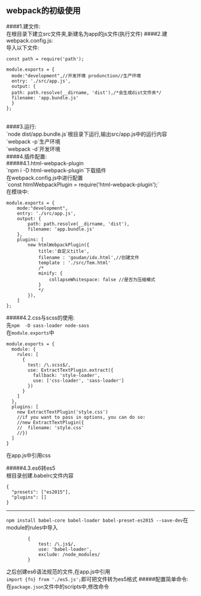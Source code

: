 webpack的初级使用
---
####1.建文件:<br>
在根目录下建立src文件夹,新建名为app的js文件(执行文件)
####2.建webpack.config.js:<br>
导入以下文件:<br>

    const path = require('path');
    
    module.exports = {
      mode:"development",//开发环境 produnction//生产环境
      entry: './src/app.js',
      output: {
      path: path.resolve(__dirname, 'dist'),/*会生成dist文件夹*/
      filename: 'app.bundle.js'
      }
    };
<br>
####3.运行:<br>
`node dist/app.bundle.js`根目录下运行,输出src/app.js中的运行内容<br>
`webpack -p`生产环境<br>
`webpack -d`开发环境<br>
####4.插件配置:<br>
#####4.1.html-webpack-plugin<br>
`npm i -D html-webpack-plugin`下载插件<br>
在webpack.config.js中进行配置<br>
`const htmlWebpackPlugin = require('html-webpack-plugin');`<br>
在模块中:<br>

	module.exports = {
	    mode:"development",
	    entry: './src/app.js',
	    output: {
	        path: path.resolve(__dirname, 'dist'),
	        filename: 'app.bundle.js'
	    },
	    plugins: [
	        new htmlWebpackPlugin({
	            title:'自定义title',
	            filename : 'goudan/idx.html',//创建文件
	            template : './src/Tem.html'
	            /*
	            minify: {
	                collapseWhitespace: false //是否为压缩模式
	            }
	            */
	        }),
	    ]
	};
#####4.2.css与scss的使用:<br>
先`npm  -D sass-loader node-sass`<br>在`module.exports`中<br>
	
	module.exports = {
	  module: {
	    rules: [
	      {
	        test: /\.scss$/,
	        use: ExtractTextPlugin.extract({
	          fallback: 'style-loader',
	          use: ['css-loader', 'sass-loader']
	        })
	      }
	    ]
	  },
	  plugins: [
	    new ExtractTextPlugin('style.css')
	    //if you want to pass in options, you can do so:
	    //new ExtractTextPlugin({
	    //  filename: 'style.css'
	    //})
	  ]
	}
在app.js中引用css

#####4.3.es6转es5<br>
根目录创建.babelrc文件内容<br>

	{
	  "presets": ["es2015"],
	  "plugins": []
	}

---

`npm install babel-core babel-loader babel-preset-es2015 --save-dev`在module的rules中导入<br>

			{
                test: /\.js$/,
                use: 'babel-loader',
                exclude: /node_modules/
            }
之后创建es6语法规范的文件,在app.js中引用<br>
`import {fn} from './es5.js';`即可把文件转为es5格式
#####配置简单命令:<br>
在`package.json`文件中的scripts中,修改命令